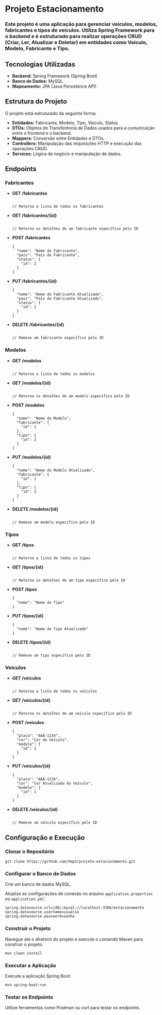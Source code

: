 <h1>Projeto Estacionamento</h1>

<h3>Este projeto é uma aplicação para gerenciar veículos, modelos, fabricantes e tipos de veículos. Utiliza Spring Framework para o backend e é estruturado para realizar operações CRUD (Criar, Ler, Atualizar e Deletar) em entidades como Veículo, Modelo, Fabricante e Tipo.</h3>

<h2>Tecnologias Utilizadas</h2>
<ul>
    <li><strong>Backend:</strong> Spring Framework (Spring Boot)</li>
    <li><strong>Banco de Dados:</strong> MySQL</li>
    <li><strong>Mapeamento:</strong> JPA (Java Persistence API)</li>
</ul>

<h2>Estrutura do Projeto</h2>
<p>O projeto está estruturado da seguinte forma:</p>
<ul>
    <li><strong>Entidades:</strong> Fabricante, Modelo, Tipo, Veículo, Status</li>
    <li><strong>DTOs:</strong> Objetos de Transferência de Dados usados para a comunicação entre o frontend e o backend.</li>
    <li><strong>Mappers:</strong> Conversão entre Entidades e DTOs.</li>
    <li><strong>Controllers:</strong> Manipulação das requisições HTTP e execução das operações CRUD.</li>
    <li><strong>Services:</strong> Lógica de negócio e manipulação de dados.</li>
</ul>

<h2>Endpoints</h2>

<h3>Fabricantes</h3>
<ul>
    <li><strong>GET /fabricantes</strong>
        <pre><code>
// Retorna a lista de todos os fabricantes
</code></pre>
    </li>
    <li><strong>GET /fabricantes/{id}</strong>
        <pre><code>
// Retorna os detalhes de um fabricante específico pelo ID
</code></pre>
    </li>
    <li><strong>POST /fabricantes</strong>
        <pre><code>{
  "nome": "Nome do Fabricante",
  "pais": "País do Fabricante",
  "status": {
    "id": 2
  }
}</code></pre>
    </li>
    <li><strong>PUT /fabricantes/{id}</strong>
        <pre><code>{
  "nome": "Nome do Fabricante Atualizado",
  "pais": "País do Fabricante Atualizado",
  "status": {
    "id": 1
  }
}</code></pre>
    </li>
    <li><strong>DELETE /fabricantes/{id}</strong>
        <pre><code>
// Remove um fabricante específico pelo ID
</code></pre>
    </li>
</ul>

<h3>Modelos</h3>
<ul>
    <li><strong>GET /modelos</strong>
        <pre><code>
// Retorna a lista de todos os modelos
</code></pre>
    </li>
    <li><strong>GET /modelos/{id}</strong>
        <pre><code>
// Retorna os detalhes de um modelo específico pelo ID
</code></pre>
    </li>
    <li><strong>POST /modelos</strong>
        <pre><code>{
  "nome": "Nome do Modelo",
  "fabricante": {
    "id": 1
  },
  "tipo": {
    "id": 2
  }
}</code></pre>
    </li>
    <li><strong>PUT /modelos/{id}</strong>
        <pre><code>{
  "nome": "Nome do Modelo Atualizado",
  "fabricante": {
    "id": 1
  },
  "tipo": {
    "id": 2
  }
}</code></pre>
    </li>
    <li><strong>DELETE /modelos/{id}</strong>
        <pre><code>
// Remove um modelo específico pelo ID
</code></pre>
    </li>
</ul>

<h3>Tipos</h3>
<ul>
    <li><strong>GET /tipos</strong>
        <pre><code>
// Retorna a lista de todos os tipos
</code></pre>
    </li>
    <li><strong>GET /tipos/{id}</strong>
        <pre><code>
// Retorna os detalhes de um tipo específico pelo ID
</code></pre>
    </li>
    <li><strong>POST /tipos</strong>
        <pre><code>{
  "nome": "Nome do Tipo"
}</code></pre>
    </li>
    <li><strong>PUT /tipos/{id}</strong>
        <pre><code>{
  "nome": "Nome do Tipo Atualizado"
}</code></pre>
    </li>
    <li><strong>DELETE /tipos/{id}</strong>
        <pre><code>
// Remove um tipo específico pelo ID
</code></pre>
    </li>
</ul>

<h3>Veículos</h3>
<ul>
    <li><strong>GET /veiculos</strong>
        <pre><code>
// Retorna a lista de todos os veículos
</code></pre>
    </li>
    <li><strong>GET /veiculos/{id}</strong>
        <pre><code>
// Retorna os detalhes de um veículo específico pelo ID
</code></pre>
    </li>
    <li><strong>POST /veiculos</strong>
        <pre><code>{
  "placa": "AAA-1234",
  "cor": "Cor do Veículo",
  "modelo": {
    "id": 1
  }
}</code></pre>
    </li>
    <li><strong>PUT /veiculos/{id}</strong>
        <pre><code>{
  "placa": "AAA-1234",
  "cor": "Cor Atualizada do Veículo",
  "modelo": {
    "id": 1
  }
}</code></pre>
    </li>
    <li><strong>DELETE /veiculos/{id}</strong>
        <pre><code>
// Remove um veículo específico pelo ID
</code></pre>
    </li>
</ul>


<h2>Configuração e Execução</h2>

<h3>Clonar o Repositório</h3>
<pre><code>git clone https://github.com/Vmp3/projeto-estacionamento.git</code></pre>

<h3>Configurar o Banco de Dados</h3>
<p>Crie um banco de dados MySQL.</p>
<p>Atualize as configurações de conexão no arquivo <code>application.properties</code> ou <code>application.yml</code>:</p>
<pre><code>spring.datasource.url=jdbc:mysql://localhost:3306/estacionamento
spring.datasource.username=usuario
spring.datasource.password=senha</code></pre>

<h3>Construir o Projeto</h3>
<p>Navegue até o diretório do projeto e execute o comando Maven para construir o projeto:</p>
<pre><code>mvn clean install</code></pre>

<h3>Executar a Aplicação</h3>
<p>Execute a aplicação Spring Boot:</p>
<pre><code>mvn spring-boot:run</code></pre>

<h3>Testar os Endpoints</h3>
<p>Utilize ferramentas como Postman ou curl para testar os endpoints.</p>

